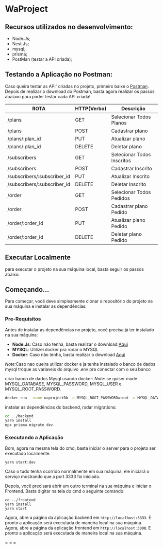 # WaProject



## Recursos utilizados no desenvolvimento:

- Node.Js;
- Nest.Js;
- mysql;
- prisma;
- PostMan (testar a API criada);

## Testando a Aplicação no Postman:

Caso queira testar as API' criadas no projeto, primeiro baixe o [Postman](https://chrome.google.com/webstore/detail/postman/fhbjgbiflinjbdggehcddcbncdddomop).
Depois de realizar o download do Postman, basta agora realizar os passos abaiaxo para 
poder testar cada API criada!

  ROTA                        |     HTTP(Verbo)   |      Descrição             | 
-------------------------     | ----------------- | ---------------------      | 
/plans                        |       GET         | Selecionar Todos Planos    | 
/plans                        |       POST        | Cadastrar plano            | 
/plans/:plan_id               |       PUT         | Atualizar plano            | 
/plans/:plan_id               |       DELETE      | Deletar plano              | 
/subscribers                  |       GET         | Selecionar Todos Inscritos | 
/subscribers                  |       POST        | Cadastrar Inscrito         | 
/subscribers/:subscriber_id   |       PUT         | Atualizar Inscrito         | 
/subscribers/:subscriber_id   |       DELETE      | Deletar Inscrito           | 
/order                        |       GET         | Selecionar Todos Pedidos   | 
/order                        |       POST        | Cadastrar plano Pedido     | 
/order/:order_id              |       PUT         | Atualizar plano Pedido     | 
/order/:order_id              |       DELETE      | Deletar plano Pedido       | 



## Executar Localmente

para executar o projeto na sua máquina local, basta seguir os passos abaixo:

## Começando...

Para começar, você deve simplesmente clonar o repositório do projeto na sua máquina e instalar as dependências.

### Pre-Requisitos

Antes de instalar as dependências no projeto, você precisa já ter instalado na sua máquina:

* **Node.Js**: Caso não tenha, basta realizar o download [Aqui](https://nodejs.org/en/)
* **MYSQL**: Utilizei docker pra rodar o MYSQL
* **Docker**: Caso não tenha, basta realizar o download [Aqui](https://www.docker.com/get-started/)

_Note_:Caso nao queira utilizar docker e ja tenha instalado o banco de dados mysql troque as variaveis do arquivo .env pra conectar com o seu banco

criar banco de dados Mysql usando docker:
_Note_: se quiser mude MYSQL_DATABASE, MYSQL_PASSWORD, MYSQL_USER e MYSQL_ROOT_PASSWORD.

```bash
docker run --name waprojectDb -e MYSQL_ROOT_PASSWORD=root -e MYSQL_DATABASE=waproject  --restart always -p 3306:3306 -d mysql:latest 
```

instalar as dependências do backend, rodar migrations:

```bash
cd ../backend
yarn install
npx prisma migrate dev 
```

### Executando a Aplicação

Bom, agora na mesma tela do cmd, basta iniciar o server para o projeto ser executado localmente.

```
yarn start:dev
```
Caso o tudo tenha ocorrido normalmente em sua máquina, ele iniciará o serviço mostrando que a port 3333 foi iniciada.

Depois, você precisará abrir um outro terminal na sua máquina e iniciar o Frontend. Basta digitar na tela do cmd o seguinte comando:

```
cd ../frontend
yarn install
yarn start
```

Agora, abre a página da aplicação backend em `http://localhost:3333`. E pronto a aplicação será executada de maneira local na sua máquina.        
Agora, abre a página da aplicação frontend em `http://localhost:3000`. E pronto a aplicação será executada de maneira local na sua máquina.   



×
×
×
